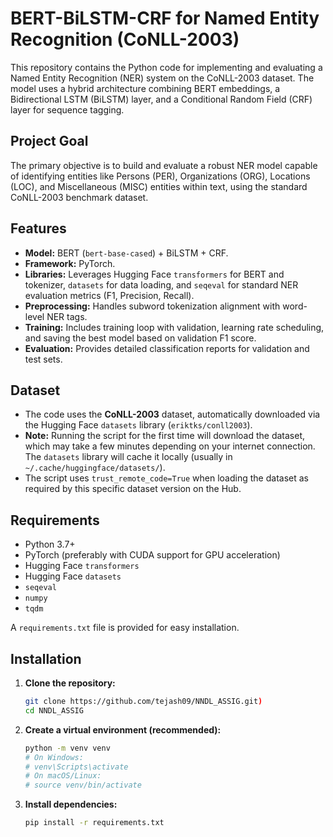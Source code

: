# BERT-BiLSTM-CRF for Named Entity Recognition (CoNLL-2003)

This repository contains the Python code for implementing and evaluating a Named Entity Recognition (NER) system on the CoNLL-2003 dataset. The model uses a hybrid architecture combining BERT embeddings, a Bidirectional LSTM (BiLSTM) layer, and a Conditional Random Field (CRF) layer for sequence tagging.

## Project Goal

The primary objective is to build and evaluate a robust NER model capable of identifying entities like Persons (PER), Organizations (ORG), Locations (LOC), and Miscellaneous (MISC) entities within text, using the standard CoNLL-2003 benchmark dataset.

## Features

*   **Model:** BERT (`bert-base-cased`) + BiLSTM + CRF.
*   **Framework:** PyTorch.
*   **Libraries:** Leverages Hugging Face `transformers` for BERT and tokenizer, `datasets` for data loading, and `seqeval` for standard NER evaluation metrics (F1, Precision, Recall).
*   **Preprocessing:** Handles subword tokenization alignment with word-level NER tags.
*   **Training:** Includes training loop with validation, learning rate scheduling, and saving the best model based on validation F1 score.
*   **Evaluation:** Provides detailed classification reports for validation and test sets.

## Dataset

*   The code uses the **CoNLL-2003** dataset, automatically downloaded via the Hugging Face `datasets` library (`eriktks/conll2003`).
*   **Note:** Running the script for the first time will download the dataset, which may take a few minutes depending on your internet connection. The `datasets` library will cache it locally (usually in `~/.cache/huggingface/datasets/`).
*   The script uses `trust_remote_code=True` when loading the dataset as required by this specific dataset version on the Hub.

## Requirements

*   Python 3.7+
*   PyTorch (preferably with CUDA support for GPU acceleration)
*   Hugging Face `transformers`
*   Hugging Face `datasets`
*   `seqeval`
*   `numpy`
*   `tqdm`

A `requirements.txt` file is provided for easy installation.

## Installation

1.  **Clone the repository:**
    ```bash
    git clone https://github.com/tejash09/NNDL_ASSIG.git)
    cd NNDL_ASSIG
    ```

2.  **Create a virtual environment (recommended):**
    ```bash
    python -m venv venv
    # On Windows:
    # venv\Scripts\activate
    # On macOS/Linux:
    # source venv/bin/activate
    ```

3.  **Install dependencies:**
    ```bash
    pip install -r requirements.txt
    ```
